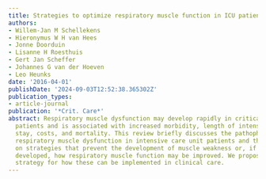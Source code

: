 ```yaml
---
title: Strategies to optimize respiratory muscle function in ICU patients
authors:
- Willem-Jan M Schellekens
- Hieronymus W H van Hees
- Jonne Doorduin
- Lisanne H Roesthuis
- Gert Jan Scheffer
- Johannes G van der Hoeven
- Leo Heunks
date: '2016-04-01'
publishDate: '2024-09-03T12:52:38.365302Z'
publication_types:
- article-journal
publication: '*Crit. Care*'
abstract: Respiratory muscle dysfunction may develop rapidly in critically ill ventilated
  patients and is associated with increased morbidity, length of intensive care unit
  stay, costs, and mortality. This review briefly discusses the pathophysiology of
  respiratory muscle dysfunction in intensive care unit patients and then focuses
  on strategies that prevent the development of muscle weakness or, if weakness has
  developed, how respiratory muscle function may be improved. We propose a simple
  strategy for how these can be implemented in clinical care.
---
```

